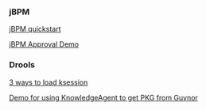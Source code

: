 ### jBPM ###

[jBPM quickstart](https://github.com/kylinsoong/jBPM-Drools-Example/blob/master/docs/jbpm-quickstarts.asciidoc)

[jBPM Approval Demo](https://github.com/kylinsoong/jBPM-Drools-Example/blob/master/docs/jBPM-approval.asciidoc)


### Drools ###

[3 ways to load ksession](https://github.com/kylinsoong/jBPM-Drools-Example/blob/master/docs/drools-ksession.asciidoc)

[Demo for using KnowledgeAgent to get PKG from Guvnor](https://community.jboss.org/wiki/DemoForUsingKnowledgeAgentToGetPKGFromGuvnor)

